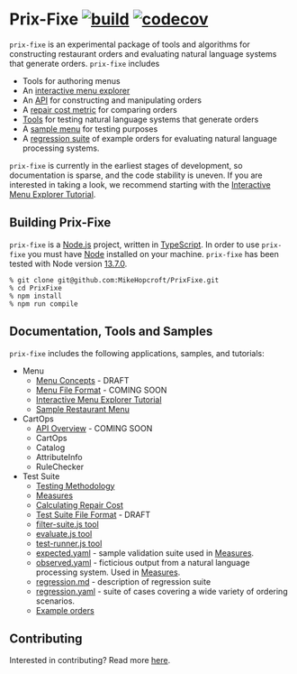 # Prix-Fixe [![build](https://github.com/MikeHopcroft/PrixFixe/actions/workflows/ci.yaml/badge.svg)](https://github.com/MikeHopcroft/PrixFixe/actions/workflows/ci.yaml)  [![codecov](https://codecov.io/gh/MikeHopcroft/PrixFixe/branch/master/graph/badge.svg)](https://codecov.io/gh/MikeHopcroft/PrixFixe)

`prix-fixe` is an experimental package of tools and algorithms for constructing restaurant orders and evaluating natural language systems that generate orders. `prix-fixe` includes
* Tools for authoring menus
* An [interactive menu explorer](documentation/repl.md)
* An [API](documentation/api_overview.md) for constructing and manipulating orders
* A [repair cost metric](documentation/measures.md) for comparing orders
* [Tools](documentation/test_suite_tools.md) for testing natural language systems that generate orders
* A [sample menu](documentation/sample_menu.md) for testing purposes
* A [regression suite](samples/tests/regression.md) of example orders for evaluating natural language processing systems.

`prix-fixe` is currently in the earliest stages of development, so documentation is sparse, and the code stability is uneven. If you are interested in taking a look, we recommend starting with the
[Interactive Menu Explorer Tutorial](documentation/repl.md).

## Building Prix-Fixe

`prix-fixe` is a [Node.js](https://nodejs.org/en/) project,
written in [TypeScript](https://www.typescriptlang.org/).
In order to use `prix-fixe` you must have
[Node](https://nodejs.org/en/download/) installed on your machine.
`prix-fixe` has been tested with Node version [13.7.0](https://nodejs.org/download/release/v13.7.0/).

~~~
% git clone git@github.com:MikeHopcroft/PrixFixe.git
% cd PrixFixe
% npm install
% npm run compile
~~~

## Documentation, Tools and Samples

`prix-fixe` includes the following applications, samples, and tutorials:
* Menu
  * [Menu Concepts](documentation/menu_concepts.md) - DRAFT
  * [Menu File Format](documentation/menu_format.md) - COMING SOON
  * [Interactive Menu Explorer Tutorial](documentation/repl.md)
  * [Sample Restaurant Menu](documentation/sample_menu.md)
* CartOps
  * [API Overview](documentation/api_overview.md) - COMING SOON
  * CartOps
  * Catalog
  * AttributeInfo
  * RuleChecker
* Test Suite
  * [Testing Methodology](documentation/test_suite_tools.md)
  * [Measures](documentation/measures.md)
  * [Calculating Repair Cost](documentation/repair_cost.md)
  * [Test Suite File Format](documentation/test_suite_format.md) - DRAFT
  * [filter-suite.js tool](documentation/test_suite_tools.md#filter-suite-tool)
  * [evaluate.js tool](documentation/test_suite_tools.md#evaluate-tool)
  * [test-runner.js tool](documentation/test_runner_tool.md)
  * [expected.yaml](samples/tests/expected.yaml) - sample validation suite used in [Measures](documentation/measures.md).
  * [observed.yaml](samples/tests/observed.yaml) - ficticious output from a natural language processing system. Used in [Measures](documentation/measures.md).
  * [regression.md](samples/tests/regression.md) - description of regression suite
  * [regression.yaml](samples/tests/regression.yaml) - suite of cases covering a wide variety of ordering scenarios.
  * [Example orders](samples/tests/regression.md)
  
## Contributing
Interested in contributing? Read more [here](contributing.md).


